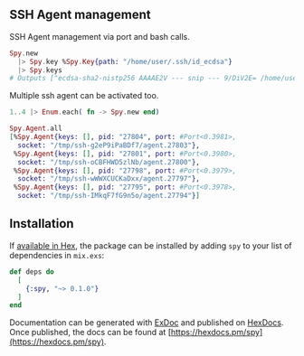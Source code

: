 
## SSH Agent management

SSH Agent management via port and bash calls.

```elixir
Spy.new
  |> Spy.key %Spy.Key{path: "/home/user/.ssh/id_ecdsa"}
  |> Spy.keys
# Outputs ["ecdsa-sha2-nistp256 AAAAE2V --- snip --- 9/DiV2E= /home/user/.ssh/id_ecdsa"]
```

Multiple ssh agent can be activated too.

```elixir
1..4 |> Enum.each( fn -> Spy.new end)

Spy.Agent.all
[%Spy.Agent{keys: [], pid: "27804", port: #Port<0.3981>,
  socket: "/tmp/ssh-g2eP9iPaBDf7/agent.27803"},
 %Spy.Agent{keys: [], pid: "27801", port: #Port<0.3980>,
  socket: "/tmp/ssh-oCBFHWD5zlNb/agent.27800"},
 %Spy.Agent{keys: [], pid: "27798", port: #Port<0.3979>,
  socket: "/tmp/ssh-wWWXCUCKaDxx/agent.27797"},
 %Spy.Agent{keys: [], pid: "27795", port: #Port<0.3978>,
  socket: "/tmp/ssh-IMkqF7fG9n5o/agent.27794"}]
```


## Installation

If [available in Hex](https://hex.pm/docs/publish), the package can be installed
by adding `spy` to your list of dependencies in `mix.exs`:

```elixir
def deps do
  [
    {:spy, "~> 0.1.0"}
  ]
end
```

Documentation can be generated with [ExDoc](https://github.com/elixir-lang/ex_doc)
and published on [HexDocs](https://hexdocs.pm). Once published, the docs can
be found at [https://hexdocs.pm/spy](https://hexdocs.pm/spy).

